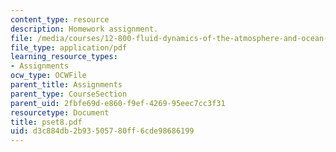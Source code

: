 ```yaml
---
content_type: resource
description: Homework assignment.
file: /media/courses/12-800-fluid-dynamics-of-the-atmosphere-and-ocean-fall-2004/d3c884db2b93505780ff6cde98686199_pset8.pdf
file_type: application/pdf
learning_resource_types:
- Assignments
ocw_type: OCWFile
parent_title: Assignments
parent_type: CourseSection
parent_uid: 2fbfe69d-e860-f9ef-4269-95eec7cc3f31
resourcetype: Document
title: pset8.pdf
uid: d3c884db-2b93-5057-80ff-6cde98686199
---
```

